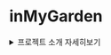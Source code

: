 
# inMyGarden

<details>
  <summary>프로젝트 소개 자세히보기</summary>

<p align="center">
  <br>
  
  ![portfolio-1](https://user-images.githubusercontent.com/87980087/216025755-66be0fe3-4456-4be2-9f0c-66480b1cc2b7.jpg)
  <br>
</p>



## 프로젝트 소개

<p align="justify">
  <h3><b>프로젝트 명</b></h3>
</p>
<p >
   나의 작은 텃밭 (inMyGarden)
</p><br>
<p align="justify">
  <h3><b>프로젝트 개요</b></h3>
</p>
<p >
   국비지원으로 배운 JAVA언어를 통해 3명의 팀원이 모여 만들게 된 첫 팀프로젝트입니다.<br>
  나의작은텃밭은 MVC2모델로 제작된 쇼핑몰입니다.
</p><br>
<p align="justify">
  <h3><b>프로젝트 동기</b></h3>
</p>
<p >
  슬로우 라이프 시대에 새롭게 떠오르는 화분을 중점으로 상품에 두고 만든 웹 쇼핑몰입니다.
</p><br>
<p >
  <h3>프로젝트 기간</h3>
</p>
<p>
  21.05.13 - 21.07.15
</p><br>
<p >
  <h3>프로젝트 방식</h3>
</p>
<p>
  jsp / MVC2모델방식
</p><br>
<p >
  <h3>개발 인원</h3>
</p>
<p>
  3명
</p><br>
<p >
  <h3>개발 도구</h3>
</p>
<p>
  Eclipse, MySQL Workbench 8.0
</p><br>
<p >
  <h3>사용 언어</h3>
</p>
<p>
  java 1.8, HTML5, CSS3, javaScript, jQuery
</p>
<br>
<p >
  <h3>형상관리 툴</h3>
</p>
<p>
  GitHub
</p><br>
<br>



<br>

## 구현 기능

### 기능 1 회원관련 - 강태훈<br>
- 로그인 기능<br>
![image](https://user-images.githubusercontent.com/87980087/216031733-a06f5ae5-0d8b-4088-bdc6-8c9d56aa184c.png)<br>
- 로그인 완료시 헤더에 회원명이 표시<br>
![image](https://user-images.githubusercontent.com/87980087/216031881-102af9d1-4a96-4434-8fa8-b285ad38e607.png)

### 기능 2 메인페이지 - 박창주<br>
- 헤더부분 목록을 jQuery를 사용하여 온마우스업, 온클릭 모션효과 구현
- jQuery를 사용하여 이미지 슬라이드기능 구현
- 스테디셀러, 신규입고상품 등 상품을 메인페이지에 4xn 방식으로 표출
<br>

![portfolio-1](https://user-images.githubusercontent.com/87980087/216025755-66be0fe3-4456-4be2-9f0c-66480b1cc2b7.jpg)

### 기능 3 상품목록 - 박창주<br>
- 검색필터 기능을 통해 상품분류/상품명/가격으로 조회하여 상품 표출 
- 조회된 상품 개수 표출
- 상품명,가격,인기상품,후기 등 상품 정렬 기능 구현
- 페이징 기능 구현

![image](https://user-images.githubusercontent.com/87980087/216033442-06276e6b-4dc5-4ad7-9dc0-071b3c7c17d8.png)

### 기능 4 상품상세정보 - 박창주, 배준호
- DB에 저장되있는 상품정보를 표출 (스크립틀릿 사용)
- 수량 밑 옵션 선택후 구매, 장바구니, 찜리스트로 등록 기능

![image](https://user-images.githubusercontent.com/87980087/216036181-332d3c98-bbda-4bad-b4af-403bd2db693d.png)

<br>

### 기능 5 장바구니페이지 - 배준호<br>
- 장바구니에 추가한 상품 표출
- 선택한 상품만 주문, 삭제, 찜 기능
- 전체 상품 주문 기능
- 옵션/수량 변경 기능

![image](https://user-images.githubusercontent.com/87980087/216036998-72eb8f71-fd21-4eff-be09-00d44cf9d937.png)
![image](https://user-images.githubusercontent.com/87980087/216037691-678acb89-4479-4b43-aa6d-1754b9394a9b.png)
<br>
- 견적서 출력 기능 (인쇄기능포함)<br>
![image](https://user-images.githubusercontent.com/87980087/216038021-534c45ba-8376-4fc2-8ff9-b092da72a37a.png)
<br>

### 기능 6 주문페이지 - 배준호<br>
- 장바구니, 즉시구매를 통해 넘어온 상품 표출

![image](https://user-images.githubusercontent.com/87980087/216038820-d2b3b201-52b2-4c36-abc0-2f5e47a7e27a.png)

- 주문자 정보 표출

![image](https://user-images.githubusercontent.com/87980087/216039342-3dffeaea-d6c1-40e6-b3cb-54e81b3289e7.png)

- 나의 배송지 관리 기능 (ajax를 통해 배송지 추가/수정/삭제)

![image](https://user-images.githubusercontent.com/87980087/216039502-ecfb6887-04ae-4dda-89ab-73504f2d59c8.png)
<br>

## 배운 점 & 아쉬운 점

<p align="justify">
  
  - 배운점
 </p>
 <p>쇼핑몰을 제작하면서 팀프로젝트가 어떤식으로 진행되는지, 내가 배운 언어를 어떻게 사용하는지 알게되었습니다.<br></p>
 <p>
  
  - 아쉬운점
  </p>
<p>처음으로 진행한 팀프로젝트였지만 코로나여파로 인해 코드수정, 회의가 쉽지않았습니다.<br>
  또, Spring framework를 통해 만들지 않고 jsp/servlet으로만 제작하게되어 아쉬운점이 많습니다.
</p>

</details>
